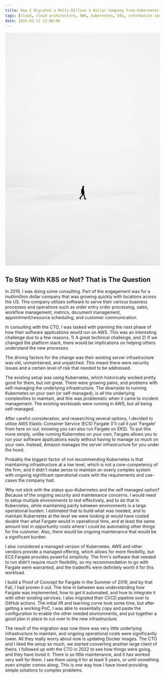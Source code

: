 ```yaml
---
title: How I Migrated a Multi-Million $ Dollar Company from Kubernetes to AWS ECS Fargate
tags: [cloud, cloud architecture, AWS, kubernetes, k8s, information security, cybersecurity]
date: 2022-03-12 13:00:00
---
```


![Security](/images/simplicity/guy-walking.jpg  "Image courtesy of Unsplash: https://unsplash.com/photos/R9OueKOtGGU") 

## To Stay With K8S or Not? That is The Question

In 2019, I was doing some consulting. Part of the engagement was for a multimillion dollar company that was growing quickly with locations across the US. This company utilizes software to serve their various business processes and operations such as order entry order processing, sales, workflow management, metrics, document management, appointment/resource scheduling, and customer communication. 

In consulting with the CTO, I was tasked with planning the next phase of how their software applications would run on AWS. This was an interesting challenge due to a few reasons. 1) A great technical challenge, and 2) If we changed the platform stack, there would be implications on helping others understand the new processes.

The driving factors for the change was their existing server infrastructure was old, unmaintained, and unpatched. This meant there were security issues and a certain level of risk that needed to be addressed.

The existing setup was using Kubernetes, which historically worked pretty good for them, but not great. There were growing pains, and problems with self-managing the underlying infrastructure. The downside to running Kubernetes on your own (or self-managed), is all the underlying complexities to maintain, and this was problematic when it came to incident management. The existing workloads were running in AWS, but all being self-managed.

After careful consideration, and researching several options, I decided to utilize AWS Elastic Container Service (ECS) Fargate (I'll call it just 'Fargate' from here on out, knowing you can also run Fargate on EKS). To put this more simply, unlike running Kubernetes on your own, Fargate allows you to run your software applications easily without having to manage so much on your own. Instead, Amazon manages the server infrastructure for you under the hood.

Probably the biggest factor of not recommending Kubernetes is that maintaining infrastructure at a low level, which is not a core-competency of the firm, and it didn't make sense to maintain an overly complex system with ongoing significant operational costs with the requirements and use-cases the company had.

Why not stick with the status quo–Kubernetes and the self managed option?  Because of the ongoing security and maintenance concerns. I would need to setup multiple environments to test effectively, and to do that in Kubernetes, while maintaining parity between environments is a large operational burden. I estimated that to build what was needed, and to maintain Kubernetes at the level we were looking at would have costed double than what Fargate would in operational time, and at least the same amount lost in opportunity costs where I could be automating other things for the customer. Also, there would be ongoing maintenance that would be a significant burden.

I also considered a managed version of Kubernetes. AWS and other vendors provide a managed offering, which allows for more flexibility, but ECS Fargate provides powerful simplicity. The firm's software that needed to run didn't require much flexibility, so my recommendation to go with Fargate were warranted, and the tradeoffs were definitely worth it for this workload.

I build a Proof of Concept for Fargate in the Summer of 2019, and by that Fall, I had proven it out. The time in between was understanding how Fargate was implemented, how to get it automated, and how to integrate it with other existing services. I also migrated their CI/CD pipeline over to GitHub actions.  The initial lift and learning curve took some time, but after getting a working PoC, I was able to essentially copy and paste the configuration to enable the other needed environments, and put together a good plan in place to cut over to the new infrastructure.

The result of the migration was now there was very little underlying infrastructure to maintain, and ongoing operational costs were significantly lower. All they really worry about now is updating Docker images.  The CTO and I liked the setup so much, we started converting another large client of theirs. I followed up with the CTO in 2022 to see how things were going, and they have loved it. There is so little maintenance, and it has worked very well for them. I see them using it for at least 5 years, or until something even simpler comes along. This is one way how I have loved providing simple solutions to complex problems.


